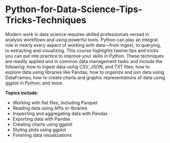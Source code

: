 # Python-for-Data-Science-Tips-Tricks-Techniques

Modern work in data science requires skilled professionals versed in analysis workflows and using powerful tools. Python can play an integral role in nearly every aspect of working with data—from ingest, to querying, to extracting and visualizing. This course highlights twelve tips and tricks you can put into practice to improve your skills in Python. These techniques are readily applied and in common data management tasks and include the following: how to ingest data using CSV, JSON, and TXT files; how to explore data using libraries like Pandas; how to organize and join data using DataFrames; how to create charts and graphic representations of data using ggplot in Python; and more.

__Topics include:__
- Working with flat files, including Parquet
- Reading data using APIs or libraries
- Inspecting and aggregating data with Pandas
- Exporting data with Pandas
- Creating charts using ggplot
- Styling plots using ggplot
- Finishing data visualizations
